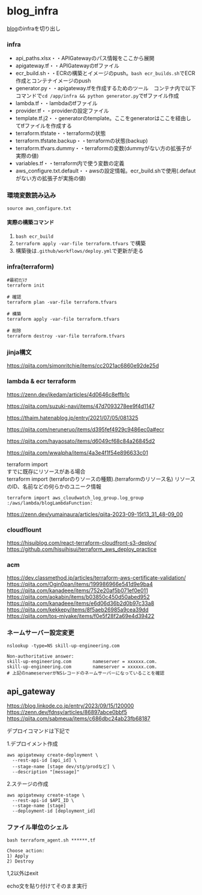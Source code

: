 # blog_infra

[blog](https://github.com/umanari145/blog)のinfraを切り出し

### infra
- api_paths.xlsx・・APIGatewayのパス情報をここから展開
- apigateway.tf・・APIGatewayのtfファイル
- ecr_build.sh・・ECRの構築とイメージのpush。`bash ecr_builds.sh`でECR作成とコンテナイメージのpush
- generator.py・・apigateway.tfを作成するためのツール　コンテナ内で以下コマンドで`cd /app/infra && python generator.py`でtfファイル作成
- lambda.tf・・lambdaのtfファイル
- provider.tf・・providerの設定ファイル
- template.tf.j2・・generatorのtemplate。ここをgeneratorはここを経由してtfファイルを作成する
- terraform.tfstate・・terraformの状態 
- terraform.tfstate.backup・・terraformの状態(backup)
- terraform.tfvars.dummy・・terraformの変数(dummyがない方の拡張子が実際の値)
- variables.tf・・terraform内で使う変数の定義
- aws_configure.txt.default・・awsの設定情報。ecr_build.shで使用(.defautがない方の拡張子が実施の値)

### 環境変数読み込み
```
source aws_configure.txt
```

#### 実際の構築コマンド

1. `bash ecr_build`
2. `terraform apply -var-file terraform.tfvars` で構築
3. 構築後は`.github/workflows/deploy.yml`で更新が走る

### infra(terraform)

```
#最初だけ
terraform init

# 確認
terraform plan -var-file terraform.tfvars

# 構築
terraform apply -var-file terraform.tfvars

# 削除
terraform destroy -var-file terraform.tfvars
```

### jinja構文
https://qiita.com/simonritchie/items/cc2021ac6860e92de25d

### lambda & ecr terraform
 
https://zenn.dev/ikedam/articles/4d0646c8effb1c

https://qiita.com/suzuki-navi/items/47d7093278ee9f4d1147

https://thaim.hatenablog.jp/entry/2021/07/05/081325

https://qiita.com/neruneruo/items/d395fef4929c9486ec0a#ecr

https://qiita.com/hayaosato/items/d6049cf68c84a26845d2

https://qiita.com/wwalpha/items/4a3e4f1f54e896633c01



terraform import<br>
すでに既存にリソースがある場合<br>
terraform import (terraforのりソースの種類).(terraformのリソース名) リソースのID、名前などの何らかのユニーク情報
```
terraform import aws_cloudwatch_log_group.log_group :/aws/lambda/blogLambdaFunction:
```
https://zenn.dev/yumainaura/articles/qiita-2023-09-15t13_31_48-09_00

### cloudflount
https://hisuiblog.com/react-terraform-cloudfront-s3-deploy/<br>
https://github.com/hisuihisui/terraform_aws_deploy_practice

### acm
https://dev.classmethod.jp/articles/terraform-aws-certificate-validation/<br>
https://qiita.com/Ogin0pan/items/199986966e541d9e9ba4<br>
https://qiita.com/kanadeee/items/752e20af5b071ef0e011<br>
https://qiita.com/aokabin/items/b03850c450d50abed952<br>
https://qiita.com/kanadeee/items/e6d06d36b2d0b97c33a8<br>
https://qiita.com/kekkepy/items/8f5aeb26985a9cea39dd<br>
https://qiita.com/tos-miyake/items/f0e5f28f2a69e4d39422

### ネームサーバー設定変更
```
nslookup -type=NS skill-up-engineering.com

Non-authoritative answer:
skill-up-engineering.com        nameserver = xxxxxx.com.
skill-up-engineering.com        nameserver = xxxxxx.com.
# 上記のnameserverがNSレコードのネームサーバーになっていることを確認
```

## api_gateway

https://blog.linkode.co.jp/entry/2023/09/15/120000<br>
https://zenn.dev/fdnsy/articles/86897abce0bbf5<br>
https://qiita.com/sabmeua/items/c686dbc24ab23fb68187

デプロイコマンドは下記で

1.デプロイメント作成
```
aws apigateway create-deployment \
  --rest-api-id [api_id] \
  --stage-name [stage dev/stg/prodなど] \
  --description "[message]"
```

2.ステージの作成
```
aws apigateway create-stage \
  --rest-api-id $API_ID \
  --stage-name [stage] 
  --deployment-id [deployment_id]
```

### ファイル単位のシェル
`bash terraform_agent.sh ******.tf`

```
Choose action:
1) Apply
2) Destroy
```
1,2以外はexit

echo文を貼り付けてそのまま実行